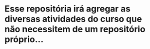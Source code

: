 # Esse repositória irá agregar as diversas atividades do curso que não necessitem de um repositório próprio... 
